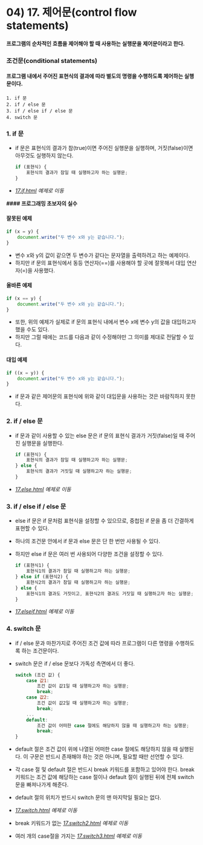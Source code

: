 # 04) 17. 제어문(control flow statements)

#### 프로그램의 순차적인 흐름을 제어해야 할 때 사용하는 실행문을 제어문이라고 한다.

### 조건문(conditional statements)

#### 프로그램 내에서 주어진 표현식의 결과에 따라 별도의 명령을 수행하도록 제어하는 실행문이다.

    1. if 문
    2. if / else 문
    3. if / else if / else 문
    4. switch 문

### 1. if 문
- if 문은 표현식의 결과가 참(true)이면 주어진 실행문을 실행하며, 거짓(false)이면 아무것도 실행하지 않는다.

    ```js
    if (표현식) {
        표현식의 결과가 참일 때 실행하고자 하는 실행문;
    }    
    ```
- _[17.if.html](https://github.com/DaaEun/Studying-JavaScript/blob/main/section02.dataType/section02.example/17.if.html) 예제로 이동_

__#### 프로그래밍 초보자의 실수__

#### 잘못된 예제

```js
if (x = y) {
    document.write("두 변수 x와 y는 같습니다.");
}
```

- 변수 x와 y의 값이 같으면 두 변수가 같다는 문자열을 출력하려고 하는 예제이다.
- 하지만 if 문의 표현식에서 동등 연산자(==)를 사용해야 할 곳에 잘못해서 대입 연산자(=)을 사용했다.

#### 올바른 예제

```js
if (x == y) {
    document.write("두 변수 x와 y는 같습니다.");
}
```

- 또한, 위의 예제가 실제로 if 문의 표현식 내에서 변수 x에 변수 y의 값을 대입하고자 했을 수도 있다.
- 하지만 그럴 때에는 코드를 다음과 같이 수정해야만 그 의미를 제대로 전달할 수 있다.

#### 대입 예제

```js
if ((x = y)) {
    document.write("두 변수 x와 y는 같습니다.");
}
```

- if 문과 같은 제어문의 표현식에 위와 같이 대입문을 사용하는 것은 바람직하지 못한다.

### 2. if / else 문
- if 문과 같이 사용할 수 있는 else 문은 if 문의 표현식 결과가 거짓(false)일 때 주어진 실행문을 실행한다.

    ```js
    if (표현식) {
        표현식의 결과가 참일 때 실행하고자 하는 실행문;
    } else {
        표현식의 결과가 거짓일 때 실행하고자 하는 실행문;
    }
    ```

- _[17.else.html](https://github.com/DaaEun/Studying-JavaScript/blob/main/section02.dataType/section02.example/17.else.html) 예제로 이동_
  
### 3. if / else if / else 문
- else if 문은 if 문처럼 표현식을 설정할 수 있으므로, 중첩된 if 문을 좀 더 간결하게 표현할 수 있다.

- 하나의 조건문 안에서 if 문과 else 문은 단 한 번만 사용될 수 있다.

- 하지만 else if 문은 여러 번 사용되어 다양한 조건을 설정할 수 있다.

    ```js
    if (표현식1) {
        표현식1의 결과가 참일 때 실행하고자 하는 실행문;
    } else if (표현식2) {
        표현식2의 결과가 참일 때 실행하고자 하는 실행문;
    } else {
        표현식1의 결과도 거짓이고, 표현식2의 결과도 거짓일 때 실행하고자 하는 실행문;
    }
    ```

- _[17.elseif.html](https://github.com/DaaEun/Studying-JavaScript/blob/main/section02.dataType/section02.example/17.elseif.html) 예제로 이동_

### 4. switch 문
- if / else 문과 마찬가지로 주어진 조건 값에 따라 프로그램이 다른 명령을 수행하도록 하는 조건문이다.

- switch 문은 if / else 문보다 가독성 측면에서 더 좋다.

    ```js
    switch (조건 값) {
        case 값1:
            조건 값이 값1일 때 실행하고자 하는 실행문;
            break;
        case 값2:
            조건 값이 값2일 때 실행하고자 하는 실행문;
            break;
        ...
        default:
            조건 값이 어떠한 case 절에도 해당하지 않을 때 실행하고자 하는 실행문;
            break;
    }
    ```

- default 절은 조건 값이 위에 나열된 어떠한 case 절에도 해당하지 않을 때 실행된다. 이 구문은 반드시 존재해야 하는 것은 아니며, 필요할 때만 선언할 수 있다.

- 각 case 절 및 default 절은 반드시 break 키워드를 포함하고 있어야 한다. break 키워드는 조건 값에 해당하는 case 절이나 default 절이 실행된 뒤에 전체 switch 문을 빠져나가게 해준다.

- default 절의 위치가 반드시 switch 문의 맨 마지막일 필요는 없다.

- _[17.switch.html](https://github.com/DaaEun/Studying-JavaScript/blob/main/section02.dataType/section02.example/17.switch.html) 예제로 이동_

- break 키워드가 없는 _[17.switch2.html](https://github.com/DaaEun/Studying-JavaScript/blob/main/section02.dataType/section02.example/17.switch2.html) 예제로 이동_

- 여러 개의 case절을 가지는 _[17.switch3.html](https://github.com/DaaEun/Studying-JavaScript/blob/main/section02.dataType/section02.example/17.switch3.html) 예제로 이동_
